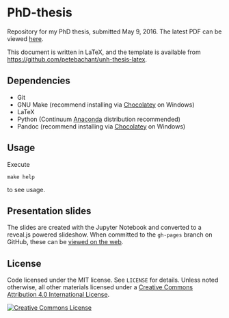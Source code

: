 # PhD-thesis

Repository for my PhD thesis, submitted May 9, 2016. The latest PDF can be
viewed
[here](https://drive.google.com/file/d/0BwMVIAlxIxfZZjlvdFZNTW1TcjQ/view?usp=sharing).

This document is written in LaTeX, and the template is available from
https://github.com/petebachant/unh-thesis-latex.


## Dependencies

* Git
* GNU Make (recommend installing via [Chocolatey](https://chocolatey.org) on Windows)
* LaTeX
* Python (Continuum [Anaconda](http://continuum.io/downloads) distribution recommended)
* Pandoc (recommend installing via [Chocolatey](https://chocolatey.org) on Windows)


## Usage

Execute

    make help

to see usage.


## Presentation slides

The slides are created with the Jupyter Notebook and converted to a reveal.js
powered slideshow. When committed to the `gh-pages` branch on GitHub, these can
be [viewed on the web](https://petebachant.github.io/PhD-thesis).


## License

Code licensed under the MIT license. See `LICENSE` for details. Unless noted
otherwise, all other materials licensed under a <a rel="license"
href="http://creativecommons.org/licenses/by/4.0/"> Creative Commons Attribution
4.0 International License</a>.

<a rel="license" href="http://creativecommons.org/licenses/by/4.0/"> <img
alt="Creative Commons License" style="border-width:0"
src="http://i.creativecommons.org/l/by/4.0/88x31.png" /> </a>
